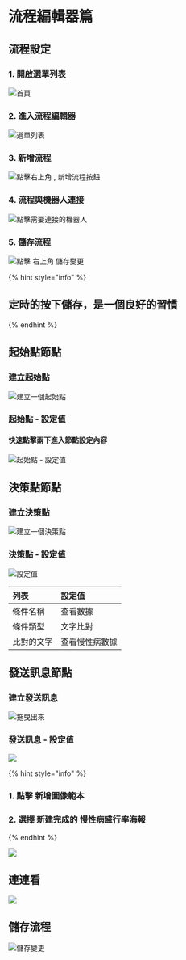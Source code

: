 # 流程編輯器篇

## 流程設定

### 1. 開啟選單列表

![&#x9996;&#x9801;](../../.gitbook/assets/gosu_bar.png)

### 2. 進入流程編輯器

![&#x9078;&#x55AE;&#x5217;&#x8868;](../../.gitbook/assets/gosu-xuan-dan-lie-biao-liu.png)

### 

### 3. 新增流程

![&#x9EDE;&#x64CA;&#x53F3;&#x4E0A;&#x89D2; , &#x65B0;&#x589E;&#x6D41;&#x7A0B;&#x6309;&#x9215;](../../.gitbook/assets/ka-pian-liu-cheng-02.png)



### 4. 流程與機器人連接

![&#x9EDE;&#x64CA;&#x9700;&#x8981;&#x9023;&#x63A5;&#x7684;&#x6A5F;&#x5668;&#x4EBA;](../../.gitbook/assets/ka-pian-liu-cheng-03.png)



### 5. 儲存流程

![&#x9EDE;&#x64CA; &#x53F3;&#x4E0A;&#x89D2; &#x5132;&#x5B58;&#x8B8A;&#x66F4;](../../.gitbook/assets/ka-pian-liu-cheng-04.png)

{% hint style="info" %}
## 定時的按下儲存，是一個良好的習慣
{% endhint %}

## 起始點節點

### 建立起始點

![&#x5EFA;&#x7ACB;&#x4E00;&#x500B;&#x8D77;&#x59CB;&#x9EDE;](../../.gitbook/assets/ka-pian-liu-cheng-05.png)



### 起始點 - 設定值

#### 快速點擊兩下進入節點設定內容

![&#x8D77;&#x59CB;&#x9EDE; - &#x8A2D;&#x5B9A;&#x503C;](../../.gitbook/assets/ka-pian-liu-cheng-06.png)

## 決策點節點

### 建立決策點

![&#x5EFA;&#x7ACB;&#x4E00;&#x500B;&#x6C7A;&#x7B56;&#x9EDE;](../../.gitbook/assets/ka-pian-liu-cheng-07.png)

### 決策點 - 設定值

![&#x8A2D;&#x5B9A;&#x503C;](../../.gitbook/assets/man-xing-bing-jue-ce-dian-she-ding.png)

| 列表 | 設定值 |
| :--- | :--- |
| 條件名稱 | 查看數據 |
| 條件類型 | 文字比對 |
| 比對的文字 | 查看慢性病數據 |

## 發送訊息節點

### 建立發送訊息

![&#x62D6;&#x66F3;&#x51FA;&#x4F86;](../../.gitbook/assets/man-xing-bing-fa-song-xun-xi.png)

### 發送訊息 - 設定值

![](../../.gitbook/assets/man-xing-bing-fa-song-xun-xi-she-ding.png)

{% hint style="info" %}
### 1. 點擊 新增圖像範本

### 2. 選擇 新建完成的 慢性病盛行率海報
{% endhint %}

![](../../.gitbook/assets/man-xing-bing-fa-song-xun-xi-wan-cheng.png)

## 連連看

![](../../.gitbook/assets/man-xing-bing-lian-lian-kan.png)

## 儲存流程

![&#x5132;&#x5B58;&#x8B8A;&#x66F4;](../../.gitbook/assets/ka-pian-liu-cheng-04.png)



